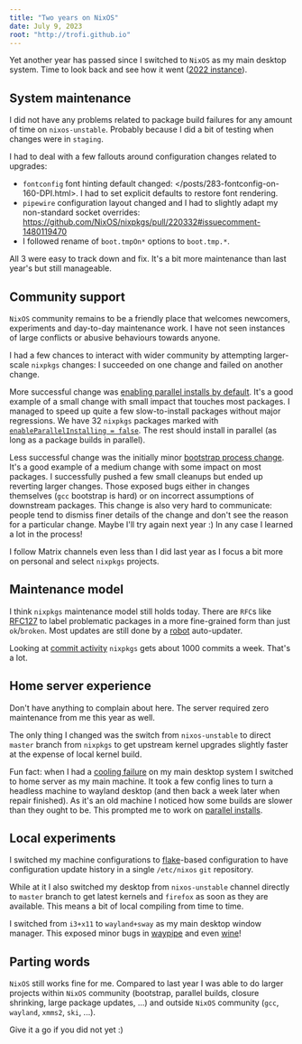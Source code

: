 ```yaml
---
title: "Two years on NixOS"
date: July 9, 2023
root: "http://trofi.github.io"
---
```


Yet another year has passed since I switched to `NixOS` as my main
desktop system. Time to look back and see how it went
([2022 instance](/posts/257-a-year-on-nixos.html)).

## System maintenance

I did not have any problems related to package build failures for any
amount of time on `nixos-unstable`. Probably because I did a bit of
testing when changes were in `staging`.

I had to deal with a few fallouts around configuration changes related
to upgrades:

- `fontconfig` font hinting default changed: </posts/283-fontconfig-on-160-DPI.html>.
  I had to set explicit defaults to restore font rendering.
- `pipewire` configuration layout changed and I had to slightly adapt
  my non-standard socket overrides: <https://github.com/NixOS/nixpkgs/pull/220332#issuecomment-1480119470>
- I followed rename of `boot.tmpOn*` options to `boot.tmp.*`.

All 3 were easy to track down and fix. It's a bit more maintenance than
last year's but still manageable.

## Community support

`NixOS` community remains to be a friendly place that welcomes
newcomers, experiments and day-to-day maintenance work. I have not seen
instances of large conflicts or abusive behaviours towards anyone.

I had a few chances to interact with wider community by attempting
larger-scale `nixpkgs` changes: I succeeded on one change and failed on
another change.

More successful change was
[enabling parallel installs by default](/posts/282-parallel-installs-in-nixpkgs.html).
It's a good example of a small change with small impact that touches
most packages. I managed to speed up quite a few slow-to-install
packages without major regressions. We have 32 `nixpkgs` packages marked
with
[`enableParallelInstalling = false`](https://github.com/search?q=repo%3ANixOS%2Fnixpkgs+%22enableParallelInstalling+%3D+false%22&type=code).
The rest should install in parallel (as long as a package builds in
parallel).

Less successful change was the initially minor
[bootstrap process change](/posts/275-nixpkgs-bootstrap-deep-dive.html).
It's a good example of a medium change with some impact on most
packages. I successfully pushed a few small cleanups but ended up
reverting larger changes. Those exposed bugs either in changes
themselves (`gcc` bootstrap is hard) or on incorrect assumptions of
downstream packages. This change is also very hard to communicate:
people tend to dismiss finer details of the change and don't see the
reason for a particular change. Maybe I'll try again next year :) In any
case I learned a lot in the process!

I follow Matrix channels even less than I did last year as I focus a bit
more on personal and select `nixpkgs` projects.

## Maintenance model

I think `nixpkgs` maintenance model still holds today. There are `RFC`s
like [RFC127](https://github.com/NixOS/rfcs/pull/127) to label
problematic packages in a more fine-grained form than just
`ok`/`broken`. Most updates are still done by a
[robot](https://github.com/NixOS/nixpkgs/graphs/contributors)
auto-updater.

Looking at
[commit activity](https://github.com/NixOS/nixpkgs/graphs/commit-activity)
`nixpkgs` gets about 1000 commits a week. That's a lot.

## Home server experience

Don't have anything to complain about here. The server required zero
maintenance from me this year as well.

The only thing I changed was the switch from `nixos-unstable` to direct
`master` branch from `nixpkgs` to get upstream kernel upgrades slightly
faster at the expense of local kernel build.

Fun fact: when I had a [cooling failure](/posts/280-cooling-failure.html)
on my main desktop system I switched to home server as my main machine.
It took a few config lines to turn a headless machine to wayland desktop
(and then back a week later when repair finished). As it's an old
machine I noticed how some builds are slower than they ought to be. This
prompted me to work on
[parallel installs](/posts/282-parallel-installs-in-nixpkgs.html).

## Local experiments

I switched my machine configurations to
[flake](https://nixos.wiki/wiki/Flakes)-based configuration to have
configuration update history in a single `/etc/nixos` `git` repository.

While at it I also switched my desktop from `nixos-unstable` channel
directly to `master` branch to get latest kernels and `firefox` as soon
as they are available. This means a bit of local compiling from time to
time.

I switched from `i3+x11` to `wayland+sway` as my main desktop window
manager. This exposed minor bugs in
[waypipe](/posts/265-waypipe-fixes.html) and even
[wine](/posts/268-fixing-wine-wayland-on-polaris.html)!

## Parting words

`NixOS` still works fine for me. Compared to last year I was able to do
larger projects within `NixOS` community (bootstrap, parallel builds,
closure shrinking, large package updates, ...) and outside `NixOS`
community (`gcc`, `wayland`, `xmms2`, `ski`, ...).

Give it a go if you did not yet :)
